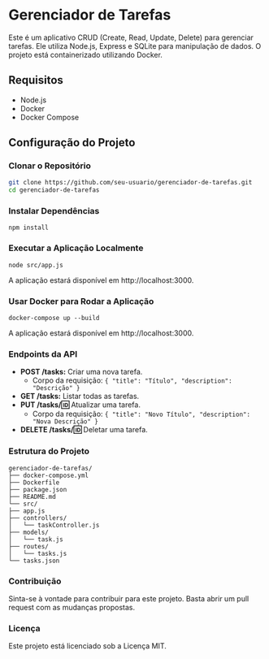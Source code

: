 # Gerenciador de Tarefas

Este é um aplicativo CRUD (Create, Read, Update, Delete) para gerenciar tarefas. Ele utiliza Node.js, Express e SQLite para manipulação de dados. O projeto está containerizado utilizando Docker.

## Requisitos

- Node.js
- Docker
- Docker Compose

## Configuração do Projeto

### Clonar o Repositório

```sh
git clone https://github.com/seu-usuario/gerenciador-de-tarefas.git
cd gerenciador-de-tarefas
```

### Instalar Dependências
```
npm install
```

### Executar a Aplicação Localmente
```
node src/app.js
```

A aplicação estará disponível em http://localhost:3000.

### Usar Docker para Rodar a Aplicação
```
docker-compose up --build
```

A aplicação estará disponível em http://localhost:3000.

### Endpoints da API
- **POST /tasks:** Criar uma nova tarefa.
    - Corpo da requisição: `{ "title": "Título", "description": "Descrição" }`
- **GET /tasks:** Listar todas as tarefas.
- **PUT /tasks/:id:** Atualizar uma tarefa.
    - Corpo da requisição: `{ "title": "Novo Título", "description": "Nova Descrição" }`
- **DELETE /tasks/:id:** Deletar uma tarefa.


### Estrutura do Projeto
```
gerenciador-de-tarefas/
├── docker-compose.yml
├── Dockerfile
├── package.json
├── README.md
└── src/
├── app.js
├── controllers/
│   └── taskController.js
├── models/
│   └── task.js
├── routes/
│   └── tasks.js
└── tasks.json
```

### Contribuição
Sinta-se à vontade para contribuir para este projeto. Basta abrir um pull request com as mudanças propostas.

### Licença
Este projeto está licenciado sob a Licença MIT.